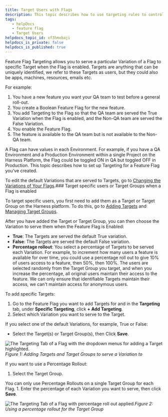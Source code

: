 ```yaml
---
title: Target Users with Flags
description: This topic describes how to use targeting rules to control variations that you want to serve to your users.
tags: 
   - helpDocs
   - feature flag
   - Target Users
helpdocs_topic_id: xf3hmxbaji
helpdocs_is_private: false
helpdocs_is_published: true
---
```


Feature Flag Targeting allows you to serve a particular Variation of a Flag to specific Target when the Flag is enabled. Targets are anything that can be uniquely identified, we refer to these Targets as users, but they could also be apps, machines, resources, emails etc. 

For example:

1. You have a new feature you want your QA team to test before a general roll-out.
2. You create a Boolean Feature Flag for the new feature.
3. You add Targeting to the Flag so that the QA team are served the True Variation when the Flag is enabled, and the Non-QA team are served the False Variation.
4. You enable the Feature Flag.
5. The feature is available to the QA team but is not available to the Non-QA team.

A Flag can have values in each Environment. For example, if you have a QA Environment and a Production Environment within a single Project on the Harness Platform, the Flag could be toggled ON in QA but toggled OFF in Production. This topic describes how to set up Targeting for a Feature Flag you’ve created. 

To edit the default Variations that are served to Targets, go to [Changing the Variations of Your Flags](/article/8bf3us11kz-manage-variations).### Target specific users or Target Groups when a Flag is enabled

To target specific users, you first need to add them as a Target or Target Group on the Harness platform. To do this, go to [Adding Targets](/article/dbk9uoaid3-add-targets) and [Managing Target Groups](/article/5qz1qrugyk-add-target-groups). 

After you have added the Target or Target Group, you can then choose the Variation to serve them when the Feature Flag is Enabled:

* **True**: The Targets are served the default True variation.
* **False**: The Targets are served the default False variation.
* **Percentage rollout**: You select a percentage of Targets to be served each Variation. For example, to increment how many users a feature is available for over time, you could use a percentage roll out to give 10% of users access to a feature, then 50%, then 100%. The users are selected randomly from the Target Group you target, and when you increase the percentage, all original users maintain their access to the feature. We can only ensure that identifiable Targets maintain their access, we can't maintain access for anonymous users.

To add specific Targets: 

1. Go to the Feature Flag you want to add Targets for and in the **Targeting** tab, under **Specific Targeting**, click **+ Add Targeting**.
2. Select which Variation you want to serve to the Target.

If you select one of the default Variations, for example, True or False:

* Select the Target(s) or Target Group(s), then Click **Save**.

![The Targeting Tab of a Flag with the dropdown menus for adding a Target highlighted.](https://files.helpdocs.io/kw8ldg1itf/articles/xf3hmxbaji/1657801967037/6-dmgi-6-k-cbcz-84-tcb-2-b-8-k-wy-yit-0-lm-12-c-u-8-qhs-5-pa-u-9-vg-mcfi-559-rx-g-2-g-3-jc-9-i-3-ax-6-s-6-dm-rl-7-x-o-91-al-qij-qesu-r-0-rh-3-bj-ad-7-nz-ua-4-lz-yr-5-q-2-d-kefck-edh-bvge-8-v-ndtl-gv-pn-9-y-cfw-7-tq-zjs-eg)*Figure 1: Adding Targets and Target Groups to serve a Variation to*

If you want to use a Percentage Rollout:

1. Select the Target Group.

You can only use Percentage Rollouts on a single Target Group for each Flag. 1. Enter the percentage of each Variation you want to serve, then click **Save**.

![The Targeting Tab of a Flag with percentage roll out applied.](https://files.helpdocs.io/kw8ldg1itf/articles/xf3hmxbaji/1657801873792/uidb-21-dgq-us-y-5-b-pg-ddo-ow-3-o-x-eq-xdgkjrgu-9-ya-yxs-ikw-e-32-hk-fe-2-x-9-fsdgz-p-bqkl-3-yvnd-sy-aqxzioaea-qk-qtml-dzhe-hed-61-x-lzu-osgss-as-pz-rbcj-7-f-dcc-9-hqf-i-9-rof-7-xlk-xb-6-w-knys-5-jma)*Figure 2: Using a percentage rollout for the Target Group*

